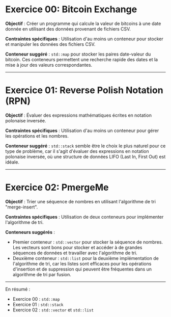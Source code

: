 # Exercice 00: Bitcoin Exchange

**Objectif** : Créer un programme qui calcule la valeur de bitcoins à une date donnée en utilisant des données provenant de fichiers CSV.

**Contraintes spécifiques** : Utilisation d'au moins un conteneur pour stocker et manipuler les données des fichiers CSV.

**Conteneur suggéré** : `std::map` pour stocker les paires date-valeur du bitcoin. Ces conteneurs permettent une recherche rapide des dates et la mise à jour des valeurs correspondantes.

---

# Exercice 01: Reverse Polish Notation (RPN)

**Objectif** : Évaluer des expressions mathématiques écrites en notation polonaise inversée.

**Contraintes spécifiques** : Utilisation d'au moins un conteneur pour gérer les opérations et les nombres.

**Conteneur suggéré** : `std::stack` semble être le choix le plus naturel pour ce type de problème, car il s'agit d'évaluer des expressions en notation polonaise inversée, où une structure de données LIFO (Last In, First Out) est idéale.

---

# Exercice 02: PmergeMe

**Objectif** : Trier une séquence de nombres en utilisant l'algorithme de tri "merge-insert".

**Contraintes spécifiques** : Utilisation de deux conteneurs pour implémenter l'algorithme de tri.

**Conteneurs suggérés** :
- Premier conteneur : `std::vector` pour stocker la séquence de nombres. Les vecteurs sont bons pour stocker et accéder à de grandes séquences de données et travailler avec l'algorithme de tri.
- Deuxième conteneur : `std::list` pour la deuxième implémentation de l'algorithme de tri, car les listes sont efficaces pour les opérations d'insertion et de suppression qui peuvent être fréquentes dans un algorithme de tri par fusion.

---

En résumé :

- Exercice 00 : `std::map`
- Exercice 01 : `std::stack`
- Exercice 02 : `std::vector` et `std::list`
